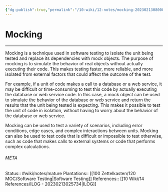 ```yaml
---
{"dg-publish":true,"permalink":"/10-wiki/12-notes/mocking-20230213080009/"}
---
```


# Mocking
---
Mocking is a technique used in software testing to isolate the unit being tested and replace its dependencies with mock objects. The purpose of mocking is to simulate the behavior of real objects without actually executing their code. This makes testing faster, more reliable, and more isolated from external factors that could affect the outcome of the test.

For example, if a unit of code makes a call to a database or a web service, it may be difficult or time-consuming to test this code by actually executing the database or web service code. In this case, a mock object can be used to simulate the behavior of the database or web service and return the results that the unit being tested is expecting. This makes it possible to test the unit of code in isolation, without having to worry about the behavior of the database or web service.

Mocking can be used to test a variety of scenarios, including error conditions, edge cases, and complex interactions between units. Mocking can also be used to test code that is difficult or impossible to test otherwise, such as code that makes calls to external systems or code that performs complex calculations.



###### META
Status:: #wiki/notes/mature
Plantations:: [[100 Zettelkasten/120 MOC/Software Testing\|Software Testing]]
References:: [[10 Wiki/14 References/ILOG - 20230213025734\|ILOG]]
